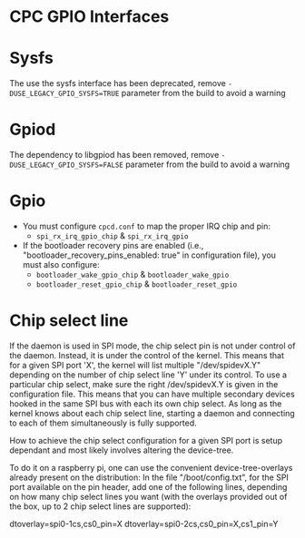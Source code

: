 # CPC GPIO Interfaces

# Sysfs

The use the sysfs interface has been deprecated, remove `-DUSE_LEGACY_GPIO_SYSFS=TRUE` parameter from the build to avoid a warning

# Gpiod

The dependency to libgpiod has been removed, remove `-DUSE_LEGACY_GPIO_SYSFS=FALSE` parameter from the build to avoid a warning

# Gpio

- You must configure `cpcd.conf` to map the proper IRQ chip and pin:
  - `spi_rx_irq_gpio_chip` & `spi_rx_irq_gpio`
- If the bootloader recovery pins are enabled (i.e., "bootloader_recovery_pins_enabled: true" in configuration file), you must also configure:
  - `bootloader_wake_gpio_chip` & `bootloader_wake_gpio`
  - `bootloader_reset_gpio_chip` & `bootloader_reset_gpio`

# Chip select line

If the daemon is used in SPI mode, the chip select pin is not under control of the daemon. Instead, it is under the control of the kernel.
This means that for a given SPI port 'X', the kernel will list multiple "/dev/spidevX.Y" depending on the number of chip select line 'Y' under its control.
To use a particular chip select, make sure the right /dev/spidevX.Y is given in the configuration file.
This means that you can have multiple secondary devices hooked in the same SPI bus with each its own chip select.
As long as the kernel knows about each chip select line, starting a daemon and connecting to each of them simultaneously is fully supported.

How to achieve the chip select configuration for a given SPI port is setup dependant and most likely involves altering the device-tree.

To do it on a raspberry pi, one can use the convenient device-tree-overlays already present on the distribution:
In the file "/boot/config.txt", for the SPI port available on the pin header, add one of the following lines,
depending on how many chip select lines you want (with the overlays provided out of the box, up to 2 chip select lines are supported):

dtoverlay=spi0-1cs,cs0_pin=X
dtoverlay=spi0-2cs,cs0_pin=X,cs1_pin=Y
